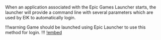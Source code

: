 <!-- Disable video tutorials until updated ones are added
[!badge variant="danger" target="blank" size="xl" icon="video" text="Video Tutorial"](https://retype.com/)
-->

When an application associated with the Epic Games Launcher starts, the launcher will provide a command line with several parameters which are used by EIK to automatically login.

!!!warning Game should be launched using Epic Launcher to use this method for login. 
!!!
[!embed](https://blueprintue.com/render/smrae6zj/)